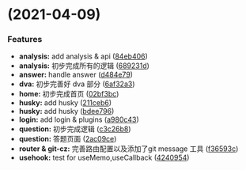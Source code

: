 #  (2021-04-09)


### Features

* **analysis:** add analysis & api ([84eb406](https://github.com/ibwei/umi-base/commit/84eb40619b71b9f94881d9f7a927bc9ea0133036))
* **analysis:** 初步完成所有的逻辑 ([689231d](https://github.com/ibwei/umi-base/commit/689231d4b0762381c1547307ea5b4c2f0a6a1483))
* **answer:** handle answer ([d484e79](https://github.com/ibwei/umi-base/commit/d484e797271d8f56ead01b8aab1683bacb39bfda))
* **dva:** 初步完善好 dva 部分 ([6af32a3](https://github.com/ibwei/umi-base/commit/6af32a3ea4aa181cbd80f7c0432157d8d2a9b4a5))
* **home:** 初步完成首页 ([02bf3bc](https://github.com/ibwei/umi-base/commit/02bf3bc788e0fb04960d8c03384dd5e9674719b4))
* **husky:** add husky ([211ceb6](https://github.com/ibwei/umi-base/commit/211ceb6c7f24aac0face2584b3605af630cf79cf))
* **husky:** add husky ([bdee796](https://github.com/ibwei/umi-base/commit/bdee796846e0847125dd1bd2dfd069f26a9a5457))
* **login:** add login & plugins ([a980c43](https://github.com/ibwei/umi-base/commit/a980c43986e32ace81aca035487463ad5c35d087))
* **question:** 初步完成逻辑 ([c3c26b8](https://github.com/ibwei/umi-base/commit/c3c26b81e57c1253d3ab14d460be5f860e7da94c))
* **question:** 答题页面 ([2ac09ce](https://github.com/ibwei/umi-base/commit/2ac09ce86f8ae7636a64c52813abdd6c7a622d79))
* **router & git-cz:** 完善路由配置以及添加了git message 工具 ([f36593c](https://github.com/ibwei/umi-base/commit/f36593cd91ac56c243843adca9be79047fb2ed3f))
* **usehook:** test for useMemo,useCallback ([4240954](https://github.com/ibwei/umi-base/commit/42409549baa49e56fb7ae35b995a90e396070ac5))



